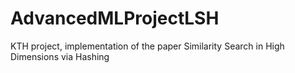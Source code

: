 # AdvancedMLProjectLSH
KTH project, implementation of the paper Similarity Search in High Dimensions via Hashing 
